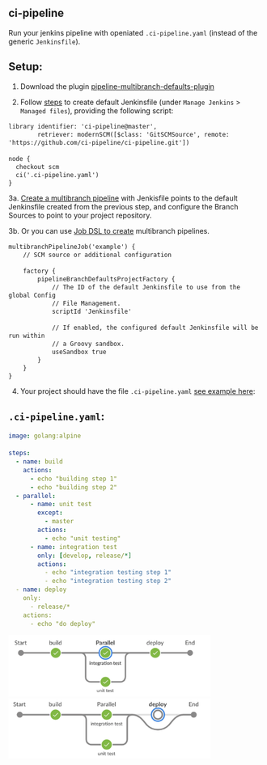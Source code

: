 ## ci-pipeline
Run your jenkins pipeline with openiated `.ci-pipeline.yaml` (instead of the generic `Jenkinsfile`).

## Setup:

1. Download the plugin [pipeline-multibranch-defaults-plugin](https://github.com/jenkinsci/pipeline-multibranch-defaults-plugin/blob/master/README.md)

2. Follow [steps](https://github.com/jenkinsci/pipeline-multibranch-defaults-plugin/blob/master/README.md#create-a-default-jenkinsfile) to create default Jenkinsfile (under `Manage Jenkins` > `Managed files`), providing the following script:
```
library identifier: 'ci-pipeline@master',
        retriever: modernSCM([$class: 'GitSCMSource', remote: 'https://github.com/ci-pipeline/ci-pipeline.git'])

node {
  checkout scm
  ci('.ci-pipeline.yaml')
}
```

3a. [Create a multibranch pipeline](https://github.com/jenkinsci/pipeline-multibranch-defaults-plugin/blob/master/README.md#create-a-multibranch-pipeline-job) with Jenkisfile points to the default Jenkinsfile created from the previous step, and configure the Branch Sources to point to your project repository.

3b. Or you can use [Job DSL to create](https://github.com/jenkinsci/pipeline-multibranch-defaults-plugin/blob/master/README.md#example-job-dsl-configuration) multibranch pipelines.

```
multibranchPipelineJob('example') {
    // SCM source or additional configuration

    factory {
        pipelineBranchDefaultsProjectFactory {
            // The ID of the default Jenkinsfile to use from the global Config
            // File Management.
            scriptId 'Jenkinsfile'

            // If enabled, the configured default Jenkinsfile will be run within
            // a Groovy sandbox.
            useSandbox true
        }
    }
}

```

4. Your project should have the file `.ci-pipeline.yaml` [see example here](https://github.com/ci-pipeline/example_multibranch):

## `.ci-pipeline.yaml`:

```yaml
image: golang:alpine

steps:
  - name: build
    actions:
      - echo "building step 1"
      - echo "building step 2"
  - parallel:
      - name: unit test
        except:
          - master
        actions:
          - echo "unit testing"
      - name: integration test
        only: [develop, release/*]
        actions:
          - echo "integration testing step 1"
          - echo "integration testing step 2"
  - name: deploy
    only:
      - release/*
    actions:
      - echo "do deploy"
```

<img src="https://github.com/ci-pipeline/ci-pipeline/raw/master/etc/pipeline.png"  width="400px"/>
<img src="https://github.com/ci-pipeline/ci-pipeline/raw/master/etc/pipeline-2.png"  width="400px"/>
